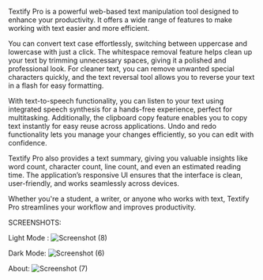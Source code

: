 Textify Pro is a powerful web-based text manipulation tool designed to enhance your productivity. It offers a wide range of features to make working with text easier and more efficient.

You can convert text case effortlessly, switching between uppercase and lowercase with just a click. The whitespace removal feature helps clean up your text by trimming unnecessary spaces, giving it a polished and professional look. For cleaner text, you can remove unwanted special characters quickly, and the text reversal tool allows you to reverse your text in a flash for easy formatting.

With text-to-speech functionality, you can listen to your text using integrated speech synthesis for a hands-free experience, perfect for multitasking. Additionally, the clipboard copy feature enables you to copy text instantly for easy reuse across applications. Undo and redo functionality lets you manage your changes efficiently, so you can edit with confidence.

Textify Pro also provides a text summary, giving you valuable insights like word count, character count, line count, and even an estimated reading time. The application’s responsive UI ensures that the interface is clean, user-friendly, and works seamlessly across devices.

Whether you're a student, a writer, or anyone who works with text, Textify Pro streamlines your workflow and improves productivity.

SCREENSHOTS:

Light Mode :
![Screenshot (8)](https://github.com/user-attachments/assets/4ccec642-b181-4ad7-bed0-1dfa2ff6df7a)

Dark Mode:
![Screenshot (6)](https://github.com/user-attachments/assets/3d1713a6-d7fa-4b4e-84c0-8eeb6aea8705)

About:
![Screenshot (7)](https://github.com/user-attachments/assets/6caee336-07bd-4edc-b7e8-a6e8579260f5)
